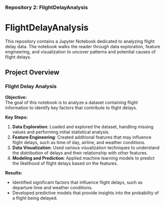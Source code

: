 ### **Repository 2: FlightDelayAnalysis**

# FlightDelayAnalysis

This repository contains a Jupyter Notebook dedicated to analyzing flight delay data. The notebook walks the reader through data exploration, feature engineering, and visualization to uncover patterns and potential causes of flight delays.

## Project Overview

### Flight Delay Analysis

**Objective:**  
The goal of this notebook is to analyze a dataset containing flight information to identify key factors that contribute to flight delays.

**Key Steps:**
1. **Data Exploration**: Loaded and explored the dataset, handling missing values and performing initial statistical analysis.
2. **Feature Engineering**: Created additional features that may influence flight delays, such as time of day, airline, and weather conditions.
3. **Data Visualization**: Used various visualization techniques to understand the distribution of delays and their relationship with other features.
4. **Modeling and Prediction**: Applied machine learning models to predict the likelihood of flight delays based on the features.

**Results:**
- Identified significant factors that influence flight delays, such as departure time and weather conditions.
- Developed predictive models that provide insights into the probability of a flight being delayed.
